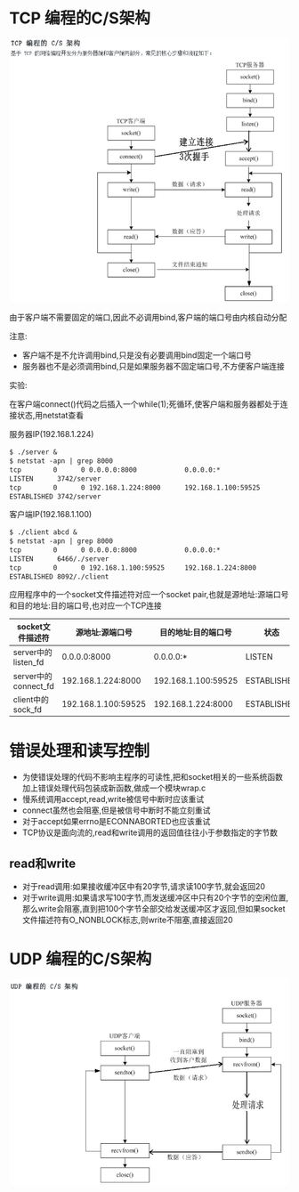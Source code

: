 # TCP 编程的C/S架构

![tcp_cs](./tcp_cs.png)

由于客户端不需要固定的端口,因此不必调用bind,客户端的端口号由内核自动分配

注意:
- 客户端不是不允许调用bind,只是没有必要调用bind固定一个端口号
- 服务器也不是必须调用bind,只是如果服务器不固定端口号,不方便客户端连接

实验:

在客户端connect()代码之后插入一个while(1);死循环,使客户端和服务器都处于连接状态,用netstat查看

服务器IP(192.168.1.224)

	$ ./server &
	$ netstat -apn | grep 8000
	tcp        0      0 0.0.0.0:8000            0.0.0.0:*               LISTEN      3742/server
	tcp        0      0 192.168.1.224:8000      192.168.1.100:59525     ESTABLISHED 3742/server

客户端IP(192.168.1.100)

	$ ./client abcd &
	$ netstat -apn | grep 8000
	tcp        0      0 0.0.0.0:8000            0.0.0.0:*               LISTEN      6466/./server
	tcp        0      0 192.168.1.100:59525     192.168.1.224:8000      ESTABLISHED 8092/./client

应用程序中的一个socket文件描述符对应一个socket pair,也就是源地址:源端口号和目的地址:目的端口号,也对应一个TCP连接

|socket文件描述符|源地址:源端口号|目的地址:目的端口号|状态|
|--|--|--|--
|server中的listen_fd|0.0.0.0:8000|0.0.0.0:\*|LISTEN|
|server中的connect_fd|192.168.1.224:8000|192.168.1.100:59525|ESTABLISHED|
|client中的sock_fd|192.168.1.100:59525|192.168.1.224:8000|ESTABLISHED|

# 错误处理和读写控制

- 为使错误处理的代码不影响主程序的可读性,把和socket相关的一些系统函数加上错误处理代码包装成新函数,做成一个模块wrap.c
- 慢系统调用accept,read,write被信号中断时应该重试
- connect虽然也会阻塞,但是被信号中断时不能立刻重试
- 对于accept如果errno是ECONNABORTED也应该重试
- TCP协议是面向流的,read和write调用的返回值往往小于参数指定的字节数

## read和write

- 对于read调用:如果接收缓冲区中有20字节,请求读100字节,就会返回20
- 对于write调用:如果请求写100字节,而发送缓冲区中只有20个字节的空闲位置,那么write会阻塞,直到把100个字节全部交给发送缓冲区才返回,但如果socket文件描述符有O_NONBLOCK标志,则write不阻塞,直接返回20

# UDP 编程的C/S架构

![udp_cs](./udp_cs.png)
